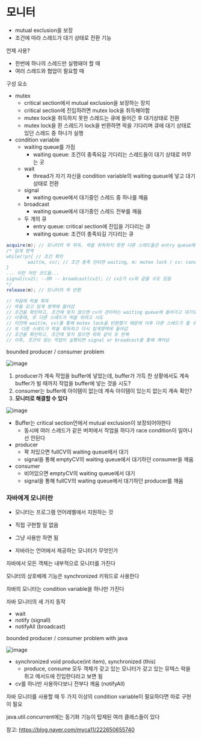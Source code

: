 # 모니터

- mutual exclusion을 보장
- 조건에 따라 스레드가 대기 상태로 전환 기능



언제 사용?

- 한번에 하나의 스레드만 실행돼야 할 때
- 여러 스레드와 협업이 필요할 때



구성 요소

- mutex
  - critical section에서 mutual exclusion을 보장하는 장치
  - critical section에 진입하려면 mutex lock을 취득해야함
  - mutex lock을 취득하지 못한 스레드는 큐에 들어간 후 대기상태로 전환
  - mutex lock을 쥔 스레드가 lock을 반환하면 락을 기다리며 큐에 대기 상태로 있던 스레드 중 하나가 실행
- condition variable
  - waiting queue를 가짐
    - waiting queue: 조건이 충족되길 기다리는 스레드들이 대기 상태로 머무는 곳
  - wait
    - thread가 자기 자신을 condition variable의 waiting queue에 넣고 대기 상태로 전환
  - signal
    - waiting queue에서 대기중인 스레드 중 하나를 깨움
  - broadcast
    - waiting queue에서 대기중인 스레드 전부를 깨움
  - 두 개의 큐
    - entry queue: critical section에 진입을 기다리는 큐
    - waiting queue: 조건이 충족되길 기다리는 큐



```java
acquire(m); // 모니터의 락 취득. 락을 취득하지 못한 다른 스레드들은 entry queue에서 대기
/* 임계 영역
while(!p){ // 조건 확인 
    	wait(m, cv); // 조건 충족 안되면 waiting, m: mutex lock / cv: condition variable
}
... 이런 저런 코드들...
signal(cv2); --OR -- broadcast(cv2); // cv2가 cv와 같을 수도 있음
*/
release(m); // 모니터의 락 반환

// 처음에 락을 획득
// 락을 갖고 임계 영역에 들어감
// 조건을 확인하고, 조건에 맞지 않으면 cv이 관리하는 waiting queue에 들어가고 대기모드로 전환됨
// 이후에, 또 다른 스레드가 락을 쥐려고 시도
// 이전에 wait(m, cv)를 통해 mutex lock을 반환했기 때문에 이후 다른 스레드가 쥘 수 있음
// 또 다른 스레드가 락을 획득하고 다시 임계영역에 들어감
// 조건을 확인하고, 조건에 맞지 않으면 위와 같이 또 반복
// 이후, 조건이 맞는 작업이 실행되면 signal or broadcast를 통해 깨어남
```



bounded producer / consumer problem

![image](https://user-images.githubusercontent.com/47052106/178205223-6a65c8a1-2054-40bd-acec-b7fa7af9e18e.png)

1. producer가 계속 작업을 buffer에 넣었는데, buffer가 가득 찬 상황에서도 계속 buffer가 빌 때까지 작업을 buffer에 넣는 것을 시도?
2. consumer는 buffer에 아이템이 없는데 계속 아이템이 있는지 없는지 계속 확인?
3. **모니터로 해결할 수 있다**

![image](https://user-images.githubusercontent.com/47052106/178205970-b8309398-c28d-45f0-984f-8c934a630843.png)

- Buffer는 critical section안에서 mutual exclusion이 보장되어야한다
  - 동시에 여러 스레드가 같은 버퍼에서 작업을 하다가 race condition이 일어나선 안된다
- producer
  - 꽉 차있으면 fullCV의 waiting queue에서 대기
  - signal을 통해 emptyCV의 waiting queue에서 대기하던 consumer을 깨움
- consumer
  - 비어있으면 emptyCV의 waiting queue에서 대기
  - signal을 통해 fullCV의 waiting queue에서 대기하던 producer를 깨움



### 자바에게 모니터란

- 모니터는 프로그램 언어레벨에서 지원하는 것

- 직접 구현할 일 없음

- 그냥 사용만 하면 됨

- 자바라는 언어에서 제공하는 모니터가 무엇인가



자바에서 모든 객체는 내부적으로 모니터를 가진다

모니터의 상호배제 기능은 synchronized 키워드로 사용한다

자바의 모니터는 condition variable을 하나만 가진다



자바 모니터의 세 가지 동작

- wait
- notify (signall)
- notifyAll (broadcast)



bounded producer / consumer problem with java

![image](https://user-images.githubusercontent.com/47052106/178395691-0488b3cc-31d9-4451-84ec-d2d2fb5b880a.png)

- synchronized void produce(int item), synchronized (this)
  - produce, consume 모두 객체가 갖고 있는 모니터가 갖고 있는 뮤텍스 락을 쥐고 메서드에 진입한다라고 보면 됨
- cv를 하나만 사용하다보니 전부다 깨움 (notifyAll)



자바 모니터를 사용할 때 두 가지 이상의 condition variable이 필요하다면 따로 구현이 필요

java.util.concurrent에는 동기화 기능이 탑재된 여러 클래스들이 있다



참고: https://blog.naver.com/myca11/222650655740